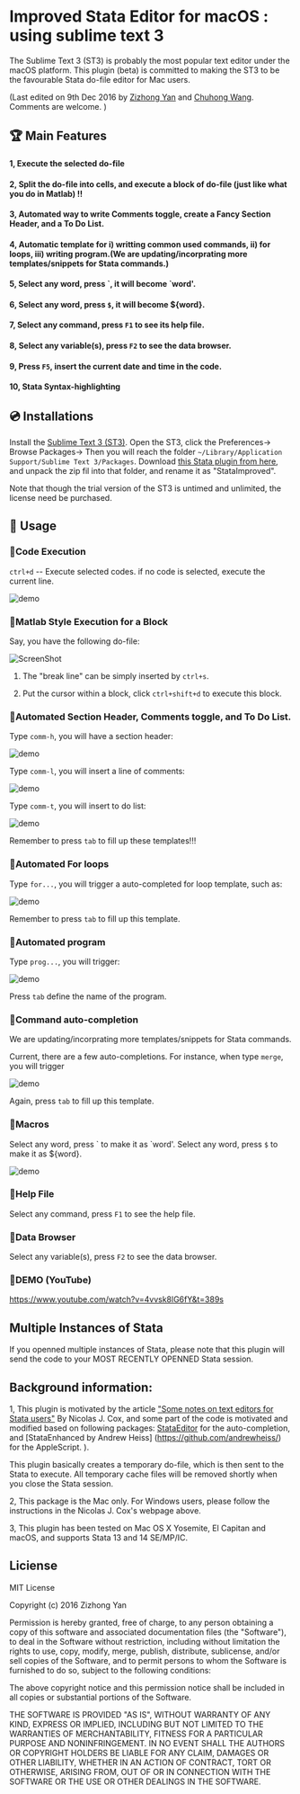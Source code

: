 # Improved Stata Editor for macOS : using sublime text 3

The Sublime Text 3 (ST3) is probably the most popular text editor under the macOS platform. This plugin (beta) is committed to making the ST3 to be the favourable Stata do-file editor for Mac users.  

(Last edited on 9th Dec 2016 by [Zizhong Yan](mailto:helloyzz@gmail.com) and [Chuhong Wang](mailto:flora7819@gmail.com). Comments are welcome. )

## 🏆 Main Features
#### 1, Execute the selected do-file 
#### 2, Split the do-file into cells, and execute a block of do-file (just like what you do in Matlab) !!
#### 3, Automated way to write Comments toggle, create a Fancy Section Header, and a To Do List.
#### 4, Automatic template for i) writting common used commands, ii) for loops, iii) writing program.(We are updating/incorprating more templates/snippets for Stata commands.)
#### 5, Select any **word**, press \`, it will become **\`word'**. 
#### 6, Select any **word**, press `$`, it will become **${word}**. 
#### 7, Select any command, press `F1` to see its help file. 
#### 8, Select any variable(s), press `F2` to see the data browser. 
#### 9, Press `F5`, insert the current date and time in the code.
#### 10, Stata Syntax-highlighting  

## 💿 Installations 

Install the [Sublime Text 3 (ST3)](https://www.sublimetext.com/3). Open the ST3, click the Preferences-> Browse Packages-> Then you will reach the folder `~/Library/Application Support/Sublime Text 3/Packages`. Download [this Stata plugin from here](https://github.com/zizhongyan/StataImproved/archive/master.zip), and unpack the zip fil into that folder, and rename it as "StataImproved". 

Note that though the trial version of the ST3 is untimed and unlimited, the license need be purchased. 

## 🎷 Usage 
### 🎷Code Execution
`ctrl+d` -- Execute selected codes. if no code is selected, execute the current line. 

![demo](/pictures/tu1.gif)
### 🎷Matlab Style Execution for a Block
Say, you have the following do-file:
 
![ScreenShot](/pictures/tu2.png)

1) The "break line" can be simply inserted by `ctrl+s`.

2) Put the cursor within a block, click  `ctrl+shift+d` to execute this block.

### 🎷Automated Section Header, Comments toggle, and To Do List.
Type `comm-h`, you will have a section header:

![demo](/pictures/tu4.gif)

Type `comm-l`, you will insert a line of comments:

![demo](/pictures/tu3.gif)

Type `comm-t`, you will insert to do list:

![demo](/pictures/tu5.gif)


Remember to press `tab` to fill up these templates!!!

### 🎷Automated For loops
Type `for...`, you will trigger a auto-completed for loop template, such as:

![demo](/pictures/tu6.gif)

Remember to press `tab` to fill up this template.

### 🎷Automated program
Type `prog...`, you will trigger:

![demo](/pictures/tu7.gif)

Press `tab` define the name of the program.




### 🎷Command auto-completion
We are updating/incorprating more templates/snippets for Stata commands.

Current, there are a few auto-completions. For instance, when type `merge`, you will trigger

![demo](/pictures/tu8.gif)

Again, press `tab` to fill up this template.

### 🎷Macros
Select any word, press \` to make it as \`word'. 
Select any word, press `$` to make it as ${word}. 

![demo](/pictures/tu9.gif)

### 🎷Help File 
 Select any command, press `F1` to see the help file. 

### 🎷Data Browser
Select any variable(s), press `F2` to see the data browser.

### 🎷DEMO (YouTube)
https://www.youtube.com/watch?v=4vvsk8lG6fY&t=389s

## Multiple Instances of Stata
If you openned multiple instances of Stata, please note that this plugin will send the code to your MOST RECENTLY OPENNED Stata session. 


 
 
## Background information:
1, This plugin is motivated by the article ["Some notes on text editors for Stata users"](http://fmwww.bc.edu/repec/bocode/t/textEditors.html#vim) By Nicolas J. Cox, and some part of the code is motivated and modified based on following packages: [StataEditor](https://github.com/mattiasnordin/) for the auto-completion, and [StataEnhanced by Andrew Heiss] (https://github.com/andrewheiss/) for the AppleScript.
).

This plugin basically creates a temporary do-file, which is then sent to the Stata to execute. All temporary cache files will be removed shortly when you close the Stata session.


2, This package is the Mac only. For Windows users, please follow the instructions in the Nicolas J. Cox's webpage above.
 
        
3, This plugin has been tested on Mac OS X Yosemite, El Capitan and macOS, and supports Stata 13 and 14 SE/MP/IC.
 
## Liciense
MIT License

Copyright (c) 2016 Zizhong Yan

Permission is hereby granted, free of charge, to any person obtaining a copy
of this software and associated documentation files (the "Software"), to deal
in the Software without restriction, including without limitation the rights
to use, copy, modify, merge, publish, distribute, sublicense, and/or sell
copies of the Software, and to permit persons to whom the Software is
furnished to do so, subject to the following conditions:

The above copyright notice and this permission notice shall be included in all
copies or substantial portions of the Software.

THE SOFTWARE IS PROVIDED "AS IS", WITHOUT WARRANTY OF ANY KIND, EXPRESS OR
IMPLIED, INCLUDING BUT NOT LIMITED TO THE WARRANTIES OF MERCHANTABILITY,
FITNESS FOR A PARTICULAR PURPOSE AND NONINFRINGEMENT. IN NO EVENT SHALL THE
AUTHORS OR COPYRIGHT HOLDERS BE LIABLE FOR ANY CLAIM, DAMAGES OR OTHER
LIABILITY, WHETHER IN AN ACTION OF CONTRACT, TORT OR OTHERWISE, ARISING FROM,
OUT OF OR IN CONNECTION WITH THE SOFTWARE OR THE USE OR OTHER DEALINGS IN THE
SOFTWARE.
